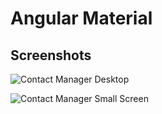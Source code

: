 # Angular Material



## Screenshots

![Contact Manager Desktop](https://raw.githubusercontent.com/ajtowf/angularmaterial/master/screenshots/1.png)

![Contact Manager Small Screen](https://raw.githubusercontent.com/ajtowf/angularmaterial/master/screenshots/2.png)

